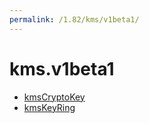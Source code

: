 ```yaml
---
permalink: /1.82/kms/v1beta1/
---
```


# kms.v1beta1



* [kmsCryptoKey](kmsCryptoKey.md)
* [kmsKeyRing](kmsKeyRing.md)